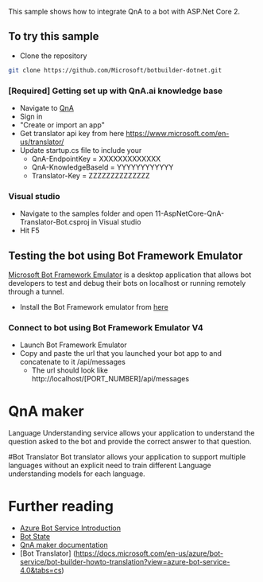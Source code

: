 ﻿This sample shows how to integrate QnA to a bot with ASP.Net Core 2. 

## To try this sample
- Clone the repository
```bash
git clone https://github.com/Microsoft/botbuilder-dotnet.git
```
### [Required] Getting set up with QnA.ai knowledge base
- Navigate to [QnA](https://www.qnamaker.ai/)
- Sign in
- "Create or import an app"
- Get translator api key from here https://www.microsoft.com/en-us/translator/
- Update startup.cs file to include your
	- QnA-EndpointKey = XXXXXXXXXXXXX
    - QnA-KnowledgeBaseId = YYYYYYYYYYYY
	- Translator-Key = ZZZZZZZZZZZZZZ

### Visual studio
- Navigate to the samples folder and open 11-AspNetCore-QnA-Translator-Bot.csproj in Visual studio 
- Hit F5

## Testing the bot using Bot Framework Emulator
[Microsoft Bot Framework Emulator](https://github.com/microsoft/botframework-emulator) is a desktop application that allows bot developers to test and debug their bots on localhost or running remotely through a tunnel.

- Install the Bot Framework emulator from [here](https://github.com/Microsoft/BotFramework-Emulator/releases)

### Connect to bot using Bot Framework Emulator **V4**
- Launch Bot Framework Emulator
- Copy and paste the url that you launched your bot app to and concatenate to it /api/messages
	- The url should look like http://localhost/[PORT_NUMBER]/api/messages

# QnA maker
Language Understanding service allows your application to understand the question asked to the bot and provide the correct answer to that question.

#Bot Translator
Bot translator allows your application to support multiple languages without an explicit need to train different Language understanding models for each language.

# Further reading

- [Azure Bot Service Introduction](https://docs.microsoft.com/en-us/azure/bot-service/bot-service-overview-introduction?view=azure-bot-service-4.0)
- [Bot State](https://docs.microsoft.com/en-us/azure/bot-service/bot-builder-storage-concept?view=azure-bot-service-4.0)
- [QnA maker documentation](https://docs.microsoft.com/en-us/azure/cognitive-services/qnamaker/overview/overview)
- [Bot Translator] (https://docs.microsoft.com/en-us/azure/bot-service/bot-builder-howto-translation?view=azure-bot-service-4.0&tabs=cs)